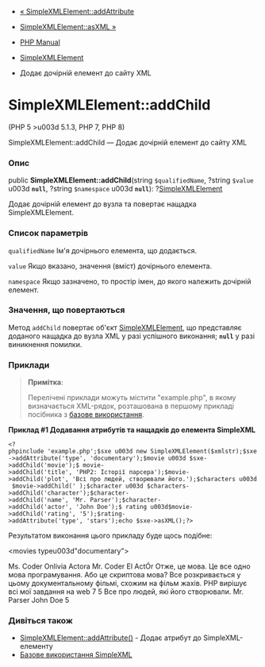 - [«
SimpleXMLElement::addAttribute](simplexmlelement.addattribute.md)
- [SimpleXMLElement::asXML »](simplexmlelement.asxml.md)

- [PHP Manual](index.md)
- [SimpleXMLElement](class.simplexmlelement.md)
- Додає дочірній елемент до сайту XML

# SimpleXMLElement::addChild

(PHP 5 \>u003d 5.1.3, PHP 7, PHP 8)

SimpleXMLElement::addChild — Додає дочірній елемент до сайту XML

### Опис

public **SimpleXMLElement::addChild**(string `$qualifiedName`, ?string
`$value` u003d **`null`**, ?string `$namespace` u003d **`null`**):
?[SimpleXMLElement](class.simplexmlelement.md)

Додає дочірній елемент до вузла та повертає нащадка SimpleXMLElement.

### Список параметрів

`qualifiedName`
Ім'я дочірнього елемента, що додається.

`value`
Якщо вказано, значення (вміст) дочірнього елемента.

`namespace`
Якщо зазначено, то простір імен, до якого належить дочірній
елемент.

### Значення, що повертаються

Метод `addChild` повертає об'єкт
[SimpleXMLElement](class.simplexmlelement.md), що представляє
доданого нащадка до вузла XML у разі успішного виконання;
**`null`** у разі виникнення помилки.

### Приклади

> **Примітка**:
>
> Перелічені приклади можуть містити "example.php", в якому
> визначається XML-рядок, розташована в першому прикладі посібника з
> [базове використання](simplexml.examples-basic.md).

**Приклад #1 Додавання атрибутів та нащадків до елемента SimpleXML**

` <?phpinclude 'example.php';$sxe u003d new SimpleXMLElement($xmlstr);$sxe->addAttribute('type', 'documentary');$movie u003d $sxe->addChild('movie');$ movie->addChild('title', 'PHP2: Історії парсера');$movie->addChild('plot', 'Всі про людей, створювали його.');$characters u003d $movie->addChild(' );$character u003d $characters->addChild('character');$character->addChild('name', 'Mr. Parser');$character->addChild('actor', 'John Doe');$ rating u003d$movie->addChild('rating', '5');$rating->addAttribute('type', 'stars');echo $sxe->asXML();?> `

Результатом виконання цього прикладу буде щось подібне:

<?xml versionu003d"1.0" standaloneu003d"yes"?>
<movies typeu003d"documentary">
<movie>
<title>PHP: Поява Парсера</title>
<characters>
<character>
<name>Ms. Coder</name>
<actor>Onlivia Actora</actor>
</character>
<character>
<name>Mr. Coder</name>
<actor>El ActÓr</actor>
</character>
</characters>
<plot>
Отже, це мова. Це все одно мова програмування. Або
це скриптова мова? Все розкривається у цьому документальному фільмі,
схожим на фільм жахів.
</plot>
<great-lines>
<line>PHP вирішує всі мої завдання на web</line>
</great-lines>
<rating typeu003d"thumbs">7</rating>
<rating typeu003d"stars">5</rating>
</movie>
<movie>
<title>PHP2: Історії парсера</title>
<plot>Все про людей, які його створювали.</plot>
<characters>
<character>
<name>Mr. Parser</name>
<actor>John Doe</actor>
</character>
</characters>
<rating typeu003d"stars">5</rating>
</movie>
</movies>

### Дивіться також

- [SimpleXMLElement::addAttribute()](simplexmlelement.addattribute.md) -
Додає атрибут до SimpleXML-елементу
- [Базове використання SimpleXML](simplexml.examples-basic.md)
